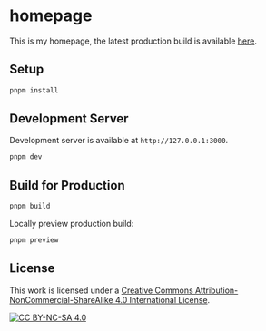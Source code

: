 # homepage

This is my homepage, the latest production build is available [here](https://www.justix.dev/).

## Setup

```bash
pnpm install
```

## Development Server

Development server is available at `http://127.0.0.1:3000`.

```bash
pnpm dev
```

## Build for Production

```bash
pnpm build
```

Locally preview production build:

```bash
pnpm preview
```

## License

This work is licensed under a
[Creative Commons Attribution-NonCommercial-ShareAlike 4.0 International License][cc-by-nc-sa].

[![CC BY-NC-SA 4.0][cc-by-nc-sa-image]][cc-by-nc-sa]

[cc-by-nc-sa]: http://creativecommons.org/licenses/by-nc-sa/4.0/
[cc-by-nc-sa-image]: https://licensebuttons.net/l/by-nc-sa/4.0/88x31.png
[cc-by-nc-sa-shield]: https://img.shields.io/badge/License-CC%20BY--NC--SA%204.0-lightgrey.svg
